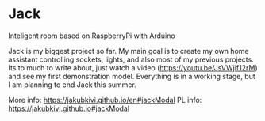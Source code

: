 # Jack
Inteligent room based on RaspberryPi with Arduino

Jack is my biggest project so far. My main goal is to create my own home assistant controlling sockets, lights, and also most of my previous projects. Its to much to write about, just watch a video (https://youtu.be/JsVWjif12rM) and see my first demonstration model. Everything is in a working stage, but I am planning to end Jack this summer.

More info:
https://jakubkivi.github.io/en#jackModal
PL info:
https://jakubkivi.github.io#jackModal
